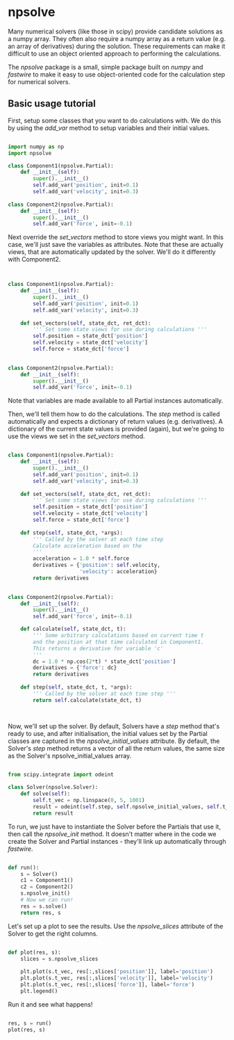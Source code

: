 # npsolve

Many numerical solvers (like those in scipy) provide candidate solutions as a numpy array. They often also require a numpy array as a return value (e.g. an array of derivatives) during the solution. These requirements can make it difficult to use an object oriented approach to performing the calculations. 

The *npsolve* package is a small, simple package built on *numpy* and *fastwire* to make it easy to use object-oriented code for the calculation step for numerical solvers.


## Basic usage tutorial


First, setup some classes that you want to do calculations with. We do this by using the *add_var* method to setup variables and their initial values.

```python

import numpy as np
import npsolve

class Component1(npsolve.Partial):
    def __init__(self):
        super().__init__()
        self.add_var('position', init=0.1)
        self.add_var('velocity', init=0.3)
    
class Component2(npsolve.Partial):
    def __init__(self):
        super().__init__()
        self.add_var('force', init=-0.1)

```

Next override the *set_vectors* method to store views you might want. In this case, we'll just save the variables as attributes. Note that these are actually views, that are automatically updated by the solver. We'll do it differently with Component2.

```python


class Component1(npsolve.Partial):
    def __init__(self):
        super().__init__()
        self.add_var('position', init=0.1)
        self.add_var('velocity', init=0.3)
    
    def set_vectors(self, state_dct, ret_dct):
        ''' Set some state views for use during calculations '''
        self.position = state_dct['position']
        self.velocity = state_dct['velocity']
        self.force = state_dct['force']
    

class Component2(npsolve.Partial):
    def __init__(self):
        super().__init__()
        self.add_var('force', init=-0.1)

```

Note that variables are made available to all Partial instances automatically.

Then, we'll tell them how to do the calculations. The *step* method is called automatically and expects a dictionary of return values (e.g. derivatives). A dictionary of the current state values is provided (again), but we're going to use the views we set in the *set_vectors* method.

```python

class Component1(npsolve.Partial):
    def __init__(self):
        super().__init__()
        self.add_var('position', init=0.1)
        self.add_var('velocity', init=0.3)
    
    def set_vectors(self, state_dct, ret_dct):
        ''' Set some state views for use during calculations '''
        self.position = state_dct['position']
        self.velocity = state_dct['velocity']
        self.force = state_dct['force']
    
    def step(self, state_dct, *args):
        ''' Called by the solver at each time step 
        Calculate acceleration based on the 
        '''
        acceleration = 1.0 * self.force
        derivatives = {'position': self.velocity,
                       'velocity': acceleration}
        return derivatives
		

class Component2(npsolve.Partial):
    def __init__(self):
        super().__init__()
        self.add_var('force', init=-0.1)

    def calculate(self, state_dct, t):
        ''' Some arbitrary calculations based on current time t
        and the position at that time calculated in Component1.
        This returns a derivative for variable 'c'
        '''
        dc = 1.0 * np.cos(2*t) * state_dct['position']
        derivatives = {'force': dc}
        return derivatives
    
    def step(self, state_dct, t, *args):
        ''' Called by the solver at each time step '''
        return self.calculate(state_dct, t)
        
		
```

Now, we'll set up the solver. By default, Solvers have a *step* method that's ready to use, and after initialisation, the initial values set by the Partial classes are captured in the *npsolve_initial_values* attribute. By default, the Solver's *step* method returns a vector of all the return values, the same size as the Solver's npsolve_initial_values array.


```python

from scipy.integrate import odeint

class Solver(npsolve.Solver):
    def solve(self):
        self.t_vec = np.linspace(0, 5, 1001)
        result = odeint(self.step, self.npsolve_initial_values, self.t_vec)
        return result
```


To run, we just have to instantiate the Solver before the Partials that use it, then call the *npsolve_init* method. It doesn't matter where in the code we create the Solver and Partial instances - they'll link up automatically through *fastwire*.


```python

def run():
    s = Solver()
    c1 = Component1()
    c2 = Component2()
    s.npsolve_init()
    # Now we can run!
    res = s.solve()
    return res, s

```

Let's set up a plot to see the results. Use the *npsolve_slices* attribute of the Solver to get the right columns.

```python

def plot(res, s):
    slices = s.npsolve_slices
    
    plt.plot(s.t_vec, res[:,slices['position']], label='position')
    plt.plot(s.t_vec, res[:,slices['velocity']], label='velocity')
    plt.plot(s.t_vec, res[:,slices['force']], label='force')
    plt.legend()

```

Run it and see what happens!

```python

res, s = run()
plot(res, s)

```







